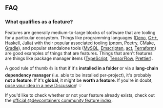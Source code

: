 ## FAQ

### What qualifies as a feature?

Features are generally medium-to-large blocks of software that are tooling for a
particular ecosystem. Things like programming languages ([Deno], [C++],
[Haskell], [Julia]) with their popular associated tooling ([pnpm], [Poetry],
[CMake], [Gradle]), and popular standalone tools ([MySQL], [Emscripten], [act],
[Terraform]) are good examples of things that are features. Things that aren't
features are things like package manager items ([TypeScript], [TensorFlow],
[Prettier]).

A good rule of thumb 👍 is that if it's **installed in a folder** or via a
**lang-chain dependency manager** (i.e. able to be installed per-project), it's
probably **not a feature**. If it's **global**, it might be **worth a feature**.
If you're in doubt, [pose your idea in a new Discussion]! 💡

If you'd like to check whether or not your feature already exists, check out the
[official @devcontainers community feature index].

<!-- prettier-ignore-start -->
[Deno]: https://deno.com/
[C++]: https://en.cppreference.com/w/
[Haskell]: https://www.haskell.org/
[Julia]: https://julialang.org/
[pnpm]: https://pnpm.io/
[Poetry]: https://python-poetry.org/
[CMake]: https://cmake.org/
[Gradle]: https://gradle.org/
[MySQL]: https://www.mysql.com/
[Emscripten]: https://emscripten.org/
[act]: https://github.com/nektos/act
[Terraform]: https://www.terraform.io/
[TypeScript]: https://www.typescriptlang.org/
[TensorFlow]: https://www.tensorflow.org/
[Prettier]: https://prettier.io/
[pose your idea in a new Discussion]: https://github.com/devcontainers-community/features/discussions/new?category=ideas
[official @devcontainers community feature index]: https://containers.dev/collections
<!-- prettier-ignore-end -->
